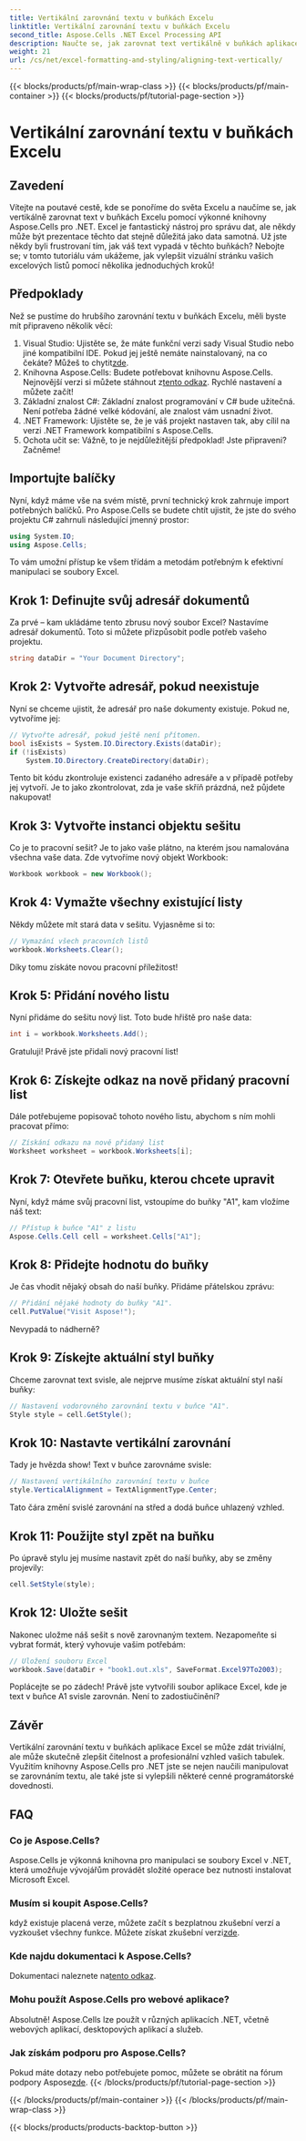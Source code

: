 ```yaml
---
title: Vertikální zarovnání textu v buňkách Excelu
linktitle: Vertikální zarovnání textu v buňkách Excelu
second_title: Aspose.Cells .NET Excel Processing API
description: Naučte se, jak zarovnat text vertikálně v buňkách aplikace Excel pomocí Aspose.Cells for .NET, pomocí tohoto podrobného kurzu.
weight: 21
url: /cs/net/excel-formatting-and-styling/aligning-text-vertically/
---
```


{{< blocks/products/pf/main-wrap-class >}}
{{< blocks/products/pf/main-container >}}
{{< blocks/products/pf/tutorial-page-section >}}

# Vertikální zarovnání textu v buňkách Excelu

## Zavedení
Vítejte na poutavé cestě, kde se ponoříme do světa Excelu a naučíme se, jak vertikálně zarovnat text v buňkách Excelu pomocí výkonné knihovny Aspose.Cells pro .NET. Excel je fantastický nástroj pro správu dat, ale někdy může být prezentace těchto dat stejně důležitá jako data samotná. Už jste někdy byli frustrovaní tím, jak váš text vypadá v těchto buňkách? Nebojte se; v tomto tutoriálu vám ukážeme, jak vylepšit vizuální stránku vašich excelových listů pomocí několika jednoduchých kroků!
## Předpoklady
Než se pustíme do hrubšího zarovnání textu v buňkách Excelu, měli byste mít připraveno několik věcí:
1.  Visual Studio: Ujistěte se, že máte funkční verzi sady Visual Studio nebo jiné kompatibilní IDE. Pokud jej ještě nemáte nainstalovaný, na co čekáte? Můžeš to chytit[zde](https://visualstudio.microsoft.com/).
2. Knihovna Aspose.Cells: Budete potřebovat knihovnu Aspose.Cells. Nejnovější verzi si můžete stáhnout z[tento odkaz](https://releases.aspose.com/cells/net/). Rychlé nastavení a můžete začít!
3. Základní znalost C#: Základní znalost programování v C# bude užitečná. Není potřeba žádné velké kódování, ale znalost vám usnadní život.
4. .NET Framework: Ujistěte se, že je váš projekt nastaven tak, aby cílil na verzi .NET Framework kompatibilní s Aspose.Cells.
5. Ochota učit se: Vážně, to je nejdůležitější předpoklad! Jste připraveni? Začněme!
## Importujte balíčky
Nyní, když máme vše na svém místě, první technický krok zahrnuje import potřebných balíčků. Pro Aspose.Cells se budete chtít ujistit, že jste do svého projektu C# zahrnuli následující jmenný prostor:
```csharp
using System.IO;
using Aspose.Cells;
```
To vám umožní přístup ke všem třídám a metodám potřebným k efektivní manipulaci se soubory Excel.
## Krok 1: Definujte svůj adresář dokumentů
Za prvé – kam ukládáme tento zbrusu nový soubor Excel? Nastavíme adresář dokumentů. Toto si můžete přizpůsobit podle potřeb vašeho projektu.
```csharp
string dataDir = "Your Document Directory";
```
## Krok 2: Vytvořte adresář, pokud neexistuje
Nyní se chceme ujistit, že adresář pro naše dokumenty existuje. Pokud ne, vytvoříme jej:
```csharp
// Vytvořte adresář, pokud ještě není přítomen.
bool isExists = System.IO.Directory.Exists(dataDir);
if (!isExists)
    System.IO.Directory.CreateDirectory(dataDir);
```
Tento bit kódu zkontroluje existenci zadaného adresáře a v případě potřeby jej vytvoří. Je to jako zkontrolovat, zda je vaše skříň prázdná, než půjdete nakupovat!
## Krok 3: Vytvořte instanci objektu sešitu
Co je to pracovní sešit? Je to jako vaše plátno, na kterém jsou namalována všechna vaše data. Zde vytvoříme nový objekt Workbook:
```csharp
Workbook workbook = new Workbook();
```
## Krok 4: Vymažte všechny existující listy
Někdy můžete mít stará data v sešitu. Vyjasněme si to:
```csharp
// Vymazání všech pracovních listů
workbook.Worksheets.Clear();
```
Díky tomu získáte novou pracovní příležitost! 
## Krok 5: Přidání nového listu
Nyní přidáme do sešitu nový list. Toto bude hřiště pro naše data:
```csharp
int i = workbook.Worksheets.Add();
```
Gratuluji! Právě jste přidali nový pracovní list!
## Krok 6: Získejte odkaz na nově přidaný pracovní list
Dále potřebujeme popisovač tohoto nového listu, abychom s ním mohli pracovat přímo:
```csharp
// Získání odkazu na nově přidaný list
Worksheet worksheet = workbook.Worksheets[i];
```
## Krok 7: Otevřete buňku, kterou chcete upravit
Nyní, když máme svůj pracovní list, vstoupíme do buňky "A1", kam vložíme náš text:
```csharp
// Přístup k buňce "A1" z listu
Aspose.Cells.Cell cell = worksheet.Cells["A1"];
```
## Krok 8: Přidejte hodnotu do buňky
Je čas vhodit nějaký obsah do naší buňky. Přidáme přátelskou zprávu:
```csharp
// Přidání nějaké hodnoty do buňky "A1".
cell.PutValue("Visit Aspose!");
```
Nevypadá to nádherně? 
## Krok 9: Získejte aktuální styl buňky
Chceme zarovnat text svisle, ale nejprve musíme získat aktuální styl naší buňky:
```csharp
// Nastavení vodorovného zarovnání textu v buňce "A1".
Style style = cell.GetStyle();
```
## Krok 10: Nastavte vertikální zarovnání
Tady je hvězda show! Text v buňce zarovnáme svisle:
```csharp
// Nastavení vertikálního zarovnání textu v buňce
style.VerticalAlignment = TextAlignmentType.Center;
```
Tato čára změní svislé zarovnání na střed a dodá buňce uhlazený vzhled.
## Krok 11: Použijte styl zpět na buňku
Po úpravě stylu jej musíme nastavit zpět do naší buňky, aby se změny projevily:
```csharp
cell.SetStyle(style);
```
## Krok 12: Uložte sešit
Nakonec uložme náš sešit s nově zarovnaným textem. Nezapomeňte si vybrat formát, který vyhovuje vašim potřebám:
```csharp
// Uložení souboru Excel
workbook.Save(dataDir + "book1.out.xls", SaveFormat.Excel97To2003);
```
Poplácejte se po zádech! Právě jste vytvořili soubor aplikace Excel, kde je text v buňce A1 svisle zarovnán. Není to zadostiučinění?
## Závěr
Vertikální zarovnání textu v buňkách aplikace Excel se může zdát triviální, ale může skutečně zlepšit čitelnost a profesionální vzhled vašich tabulek. Využitím knihovny Aspose.Cells pro .NET jste se nejen naučili manipulovat se zarovnáním textu, ale také jste si vylepšili některé cenné programátorské dovednosti. 
## FAQ
### Co je Aspose.Cells?  
Aspose.Cells je výkonná knihovna pro manipulaci se soubory Excel v .NET, která umožňuje vývojářům provádět složité operace bez nutnosti instalovat Microsoft Excel.
### Musím si koupit Aspose.Cells?  
 když existuje placená verze, můžete začít s bezplatnou zkušební verzí a vyzkoušet všechny funkce. Můžete získat zkušební verzi[zde](https://releases.aspose.com).
### Kde najdu dokumentaci k Aspose.Cells?  
 Dokumentaci naleznete na[tento odkaz](https://reference.aspose.com/cells/net/).
### Mohu použít Aspose.Cells pro webové aplikace?  
Absolutně! Aspose.Cells lze použít v různých aplikacích .NET, včetně webových aplikací, desktopových aplikací a služeb.
### Jak získám podporu pro Aspose.Cells?  
 Pokud máte dotazy nebo potřebujete pomoc, můžete se obrátit na fórum podpory Aspose[zde](https://forum.aspose.com/c/cells/9).
{{< /blocks/products/pf/tutorial-page-section >}}

{{< /blocks/products/pf/main-container >}}
{{< /blocks/products/pf/main-wrap-class >}}

{{< blocks/products/products-backtop-button >}}
